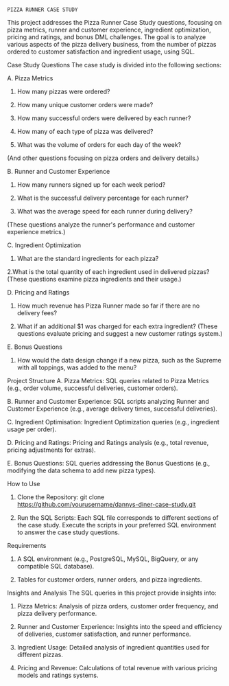                                                                                      PIZZA RUNNER CASE STUDY

This project addresses the Pizza Runner Case Study questions, focusing on pizza metrics, runner and customer experience, ingredient optimization, pricing and ratings, and bonus DML challenges. 
The goal is to analyze various aspects of the pizza delivery business, from the number of pizzas ordered to customer satisfaction and ingredient usage, using SQL.

Case Study Questions
The case study is divided into the following sections:

A. Pizza Metrics
1. How many pizzas were ordered?

2. How many unique customer orders were made?

3. How many successful orders were delivered by each runner?

4. How many of each type of pizza was delivered?

5. What was the volume of orders for each day of the week?

(And other questions focusing on pizza orders and delivery details.)

B. Runner and Customer Experience

1. How many runners signed up for each week period?

2. What is the successful delivery percentage for each runner?

3. What was the average speed for each runner during delivery?

(These questions analyze the runner's performance and customer experience metrics.)

C. Ingredient Optimization
1. What are the standard ingredients for each pizza?

2.What is the total quantity of each ingredient used in delivered pizzas?
(These questions examine pizza ingredients and their usage.)

D. Pricing and Ratings

1. How much revenue has Pizza Runner made so far if there are no delivery fees?

2. What if an additional $1 was charged for each extra ingredient?
(These questions evaluate pricing and suggest a new customer ratings system.)

E. Bonus Questions

1. How would the data design change if a new pizza, such as the Supreme with all toppings, was added to the menu?

Project Structure
A. Pizza Metrics: SQL queries related to Pizza Metrics (e.g., order volume, successful deliveries, customer orders).

B. Runner and Customer Experience: SQL scripts analyzing Runner and Customer Experience (e.g., average delivery times, successful deliveries).


C. Ingredient Optimisation: Ingredient Optimization queries (e.g., ingredient usage per order).

D. Pricing and Ratings: Pricing and Ratings analysis (e.g., total revenue, pricing adjustments for extras).

E. Bonus Questions: SQL queries addressing the Bonus Questions (e.g., modifying the data schema to add new pizza types).

How to Use

1. Clone the Repository: git clone https://github.com/yourusername/dannys-diner-case-study.git

2. Run the SQL Scripts: Each SQL file corresponds to different sections of the case study. Execute the scripts in your preferred SQL environment to answer the case study questions.

Requirements

1. A SQL environment (e.g., PostgreSQL, MySQL, BigQuery, or any compatible SQL database).

2. Tables for customer orders, runner orders, and pizza ingredients.

Insights and Analysis
The SQL queries in this project provide insights into:

1. Pizza Metrics: Analysis of pizza orders, customer order frequency, and pizza delivery performance.

2. Runner and Customer Experience: Insights into the speed and efficiency of deliveries, customer satisfaction, and runner performance.

3. Ingredient Usage: Detailed analysis of ingredient quantities used for different pizzas.

4. Pricing and Revenue: Calculations of total revenue with various pricing models and ratings systems.
